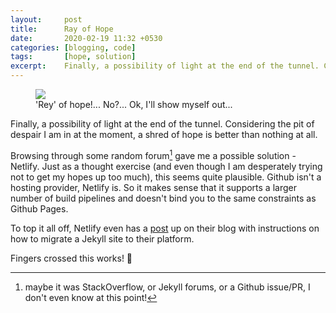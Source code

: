 ```yaml
---
layout: 	post
title: 		Ray of Hope
date: 		2020-02-19 11:32 +0530
categories: [blogging, code]
tags: 		[hope, solution]
excerpt:	Finally, a possibility of light at the end of the tunnel. Considering the pit of despair I am in at the moment, a shred of hope is better than nothing at all.
---
```


<figure class="align-center"><img src="{{ '/assets/img/rey-of-hope.gif' | relative_url }}">
	<figcaption>'Rey' of hope!... No?... Ok, I'll show myself out...</figcaption>
</figure>

Finally, a possibility of light at the end of the tunnel. Considering the pit of despair I am in at the moment, a shred of hope is better than nothing at all.

Browsing through some random forum[^1] gave me a possible solution - Netlify. Just as a thought exercise (and even though I am desperately trying not to get my hopes up too much), this seems quite plausible. Github isn't a hosting provider, Netlify is. So it makes sense that it supports a larger number of build pipelines and doesn't bind you to the same constraints as Github Pages.

To top it all off, Netlify even has a [post](https://www.netlify.com/blog/2017/05/11/migrating-your-jekyll-site-to-netlify/) up on their blog with instructions on how to migrate a Jekyll site to their platform.

Fingers crossed this works! :crossed_fingers:

[^1]: maybe it was StackOverflow, or Jekyll forums, or a Github issue/PR, I don't even know at this point!
